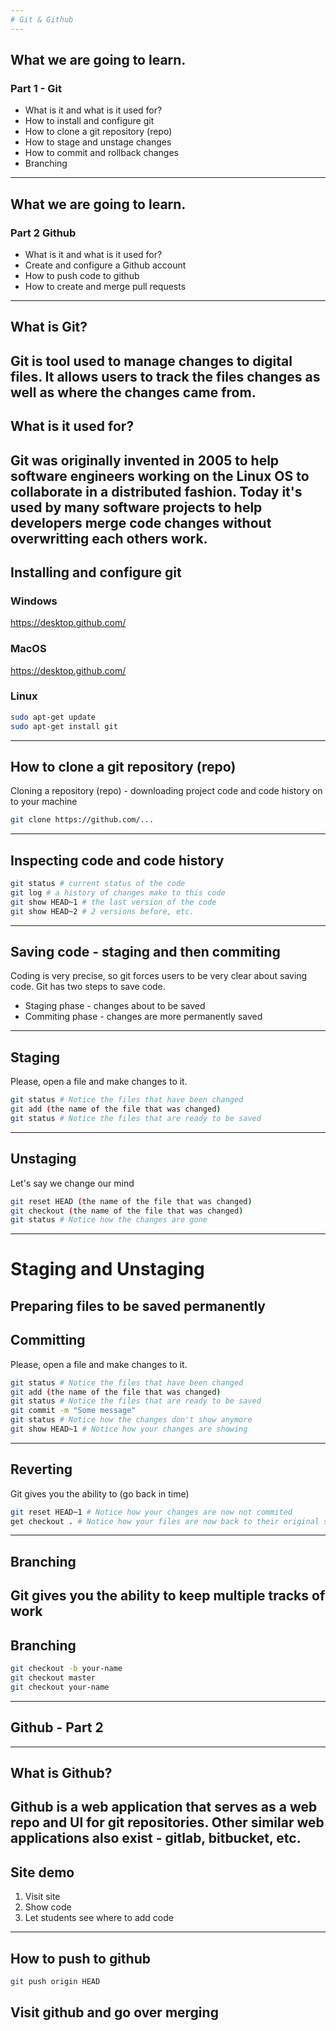 ```yaml
---
# Git & Github
---
```

## What we are going to learn.
### Part 1 - Git
- What is it and what is it used for?
- How to install and configure git
- How to clone a git repository (repo)
- How to stage and unstage changes
- How to commit and rollback changes
- Branching
---
## What we are going to learn.
### Part 2 Github
- What is it and what is it used for?
- Create and configure a Github account
- How to push code to github 
- How to create and merge pull requests
---
## What is Git?
Git is tool used to manage changes to digital files. It allows users to track the files changes as well as where the changes came from.
---
## What is it used for?
Git was originally invented in 2005 to help software engineers working on the Linux OS to collaborate in a distributed fashion. Today it's used by many software projects to help developers merge code changes without overwritting each others work.
---
## Installing and configure git
### Windows 
https://desktop.github.com/
### MacOS
https://desktop.github.com/
### Linux
```bash
sudo apt-get update
sudo apt-get install git
```
---
## How to clone a git repository (repo)
Cloning a repository (repo) - downloading project code and code history on to your machine
```bash
git clone https://github.com/...
```
---
## Inspecting code and code history
```bash
git status # current status of the code
git log # a history of changes make to this code
git show HEAD~1 # the last version of the code
git show HEAD~2 # 2 versions before, etc.
```
---
## Saving code - staging and then commiting
Coding is very precise, so git forces users to be very clear about saving code.
Git has two steps to save code. 
- Staging phase - changes about to be saved
- Commiting phase - changes are more permanently saved
---
## Staging
Please, open a file and make changes to it. 
```bash
git status # Notice the files that have been changed
git add (the name of the file that was changed)
git status # Notice the files that are ready to be saved
```
---
## Unstaging
Let's say we change our mind
```bash
git reset HEAD (the name of the file that was changed)
git checkout (the name of the file that was changed)
git status # Notice how the changes are gone
```
---
# Staging and Unstaging 
Preparing files to be saved permanently 
---
## Committing
Please, open a file and make changes to it. 
```bash
git status # Notice the files that have been changed
git add (the name of the file that was changed)
git status # Notice the files that are ready to be saved
git commit -m "Some message"
git status # Notice how the changes don't show anymore
git show HEAD~1 # Notice how your changes are showing
```
---
## Reverting 
Git gives you the ability to (go back in time)
```bash
git reset HEAD~1 # Notice how your changes are now not commited
get checkout . # Notice how your files are now back to their original state
```
---
## Branching 
Git gives you the ability to keep multiple tracks of work
---
## Branching
```bash
git checkout -b your-name
git checkout master
git checkout your-name
```
---
## Github - Part 2
---
## What is Github?
Github is a web application that serves as a web repo and UI for git repositories. 
Other similar web applications also exist - gitlab, bitbucket, etc. 
---
## Site demo 
1. Visit site
2. Show code
3. Let students see where to add code
---
## How to push to github
```bash
git push origin HEAD
```
## Visit github and go over merging
